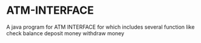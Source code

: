 # ATM-INTERFACE
A java program for ATM INTERFACE for which includes several function like check balance deposit money withdraw money 

